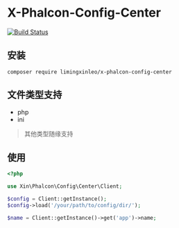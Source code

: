 # X-Phalcon-Config-Center

[![Build Status](https://travis-ci.org/limingxinleo/x-phalcon-config-center.svg?branch=master)](https://travis-ci.org/limingxinleo/x-phalcon-config-center)

## 安装
~~~
composer require limingxinleo/x-phalcon-config-center
~~~

## 文件类型支持
- php
- ini

> 其他类型随缘支持

## 使用
~~~php
<?php

use Xin\Phalcon\Config\Center\Client;

$config = Client::getInstance();
$config->load('/your/path/to/config/dir/');

$name = Client::getInstance()->get('app')->name;
~~~